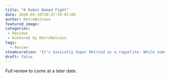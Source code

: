 ```yaml
---
title: "A Robot Named Fight"
date: 2020-04-10T20:37:59-07:00
author: RetroNutcase
featured_image: 
categories:
 - Reviews
 - Authored by RetroNutcase
tags:
  - Review
steamcuration: "It's basically Super Metroid as a roguelite. While some may call it unoriginal, I could care less due to how insanely fun it is. Explore, shoot, upgrade, die, do it all over again!"
draft: false
---
```


Full review to come at a later date.